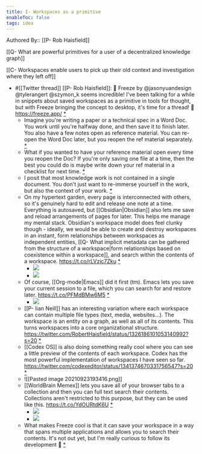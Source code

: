 ```yaml
---
title: I- Workspaces as a primitive
enableToc: false
tags: idea
---
```

Authored By:: [[P- Rob Haisfield]]

[[Q- What are powerful primitives for a user of a decentralized knowledge graph]]

[[C- Workspaces enable users to pick up their old context and investigation where they left off]]

- #[[Twitter thread]] [[P- Rob Haisfield]]: 🤯️ Freeze by @jasonyuandesign @tylerangert  @szymon_k seems incredible! I've been talking for a while in snippets about saved workspaces as a primitive in tools for thought, but with Freeze bringing the concept to desktop, it's time for a thread! 🧵️ https://freeze.app/ [*](https://twitter.com/RobertHaisfield/status/1359542159838502913)
  - Imagine you're writing a paper or a technical spec in a Word Doc. You work until you're halfway done, and then save it to finish later. You also have a few notes open as reference material. You can re-open the Word Doc later, but you reopen the ref material separately. [*](https://twitter.com/RobertHaisfield/status/1359542160794730496)
  - What if you wanted to have your reference material open every time you reopen the Doc? If you're only saving one file at a time, then the best you could do is maybe write down your ref material in a checklist for next time. [*](https://twitter.com/RobertHaisfield/status/1359542161767886857)
  - I posit that most knowledge work is not contained in a single document. You don't just want to re-immerse yourself in the work, but also the context of your work. [*](https://twitter.com/RobertHaisfield/status/1359542163021914115)
  - On my hypertext garden, every page is interconnected with others, so it's genuinely hard to edit and release one note at a time. Everything is autosaved, but [[Obsidian|Obsidian]] also lets me save and reload arrangements of pages for later. This helps me manage my mental stack. Obsidian's workspace model does feel clunky though - ideally, we would be able to create and destroy workspaces in an instant, form relationships between workspaces as independent entities, [[Q- What implicit metadata can be gathered from the structure of a workspace|form relationships based on coexistence within a workspace]], and search within the contents of a workspace. https://t.co/rLVzjc7Zku [*](https://twitter.com/RobertHaisfield/status/1359542180264747008)
    - ![](https://pbs.twimg.com/media/Et4QZVxXcAcEmWD.jpg)
    - ![](https://pbs.twimg.com/media/Et4QaAKXEAsa6UQ.jpg)
  - Of course, [[Org-mode|Emacs]] did it first (tm). Emacs lets you save your current session to a file, which you can search for and restore later. https://t.co/PFMdBMw6M5 [*](https://twitter.com/RobertHaisfield/status/1359542200397365252)
    - ![](https://pbs.twimg.com/media/Et4QbL7WQAc7wFp.jpg)
  - [[P- Iian Neill]] has an interesting variation where each workspace can contain multiple file types (text, media, websites...). The workspace is an entity on a graph, as well as all of its contents. This turns workspaces into a core organizational structure. https://twitter.com/RobertHaisfield/status/1326186101053140992?s=20 [*](https://twitter.com/RobertHaisfield/status/1359542202343583749)
  - [[Codex OS]] is also doing something really cool where you can see a little preview of the contents of each workspace. Codex has the most powerful implementation of workspaces I have seen so far. https://twitter.com/codexeditor/status/1341374670331756547?s=20 [*](https://twitter.com/RobertHaisfield/status/1359542203685732356)
  - ![[Pasted image 20210923193416.png]]
  - [[WorldBrain Memex]] lets you save all of your browser tabs to a collection and then you can full text search their contents. Collections aren't restricted to this purpose, but they can be used like this. https://t.co/YdOURtdK6U [*](https://twitter.com/RobertHaisfield/status/1359542237722533888)
    - ![](https://pbs.twimg.com/media/Et4Qc_oWQAA80Pk.jpg)
    - ![](https://pbs.twimg.com/media/Et4QdacWgAQdXEC.jpg)
  - What makes Freeze cool is that it can save your workspace in a way that spans multiple applications and allows you to search their contents. It's not out yet, but I'm really curious to follow its development 👀️ [*](https://twitter.com/RobertHaisfield/status/1359542239811280903)